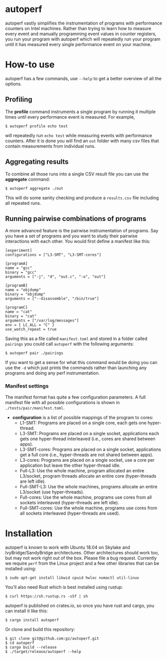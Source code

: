 # autoperf

autoperf vastly simplifies the instrumentation of programs with performance
counters on Intel machines. Rather than trying to learn how to measure every
event and manually programming event values in counter registers, you run your
program with autoperf which will repeatedly run your program until it has
measured every single performance event on your machine.

# How-to use

autoperf has a few commands, use `--help` to get a better overview of all the
options.

## Profiling

The **profile** command instruments a single program by running it multiple times
until every performance event is measured. For example,
```
$ autoperf profile echo test
```
will repeatedly run `echo test` while measuring events with performance
counters. After it is done you will find an `out` folder with many csv files
that contain measurements from individual runs.

## Aggregating results

To combine all those runs into a single CSV result file you can use the
**aggregate** command: 
```
$ autoperf aggregate ./out
``` 
This will do some sanity checking and produce a `results.csv` file including 
all repeated runs.

## Running pairwise combinations of programs

A more advanced feature is the pairwise instrumentation of programs.
Say you have a set of programs and you want to study their pairwise 
interactions with each other. You would first define a manifest like this:

```
[experiment]
configurations = ["L3-SMT", "L3-SMT-cores"]

[programA]
name = "gcc"
binary = "gcc"
arguments = ["-j", "4", "out.c", "-o", "out"]

[programB]
name = "objdump"
binary = "objdump"
arguments = ["--disassemble", "/bin/true"]

[programC]
name = "cat"
binary = "cat"
arguments = ["/var/log/messages"]
env = { LC_ALL = "C" }
use_watch_repeat = true
```

Saving this as a file called `manifest.toml` and stored in a folder called `pairings`
you could call `autoperf` with the following arguments:
```
$ autoperf pair ./pairings
```
If you want to get a sense for what this command would be doing you can use the `-d` which just prints
the commands rather than launching any programs and doing any perf instrumentation.

### Manifest settings

The manifest format has quite a few configuration parameters. A full manifest file with
all possible configurations is shown in `./tests/pair/manifest.toml`.

* **configuration** is a list of possible mappings of the program to cores:
  * L1-SMT: Programs are placed on a single core, each gets one hyper-thread.
  * L3-SMT: Programs are placed on a single socket, applications each gets one hyper-thread interleaved (i.e., cores are shared between apps).
  * L3-SMT-cores: Programs are placed on a single socket, applications get a full core (i.e., hyper-threads are not shared between apps).
  * L3-cores: Programs are placed on a single socket, use a core per application but leave the other hyper-thread idle.
  * Full-L3: Use the whole machine, program allocated an entire L3/socket, program threads allocate an entire core (hyper-threads are left idle).
  * Full-SMT-L3: Use the whole machines, programs allocate an entire L3/socket (use hyper-threads).
  * Full-cores: Use the whole machine, programs use cores from all sockets interleaved (hyper-threads are left idle).
  * Full-SMT-cores: Use the whole machine, programs use cores from all sockets interleaved (hyper-threads are used).

# Installation

autoperf is known to work with Ubuntu 18.04 on Skylake and
IvyBridge/SandyBridge architectures. Other architectures should work too, but
may not work right out of the box. Please file a bug request. Currently we
require `perf` from the Linux project and a few other libraries that can be
installed using:

```
$ sudo apt-get install likwid cpuid hwloc numactl util-linux
```

You'll also need Rust which is best installed using rustup:
```
$ curl https://sh.rustup.rs -sSf | sh
```

autoperf is published on crates.io, so once you have rust and cargo, you can
install it like this:
```
$ cargo install autoperf
```

Or clone and build this repository:
```
$ git clone git@github.com:gz/autoperf.git
$ cd autoperf
$ cargo build --release
$ ./target/release/autoperf --help
```
